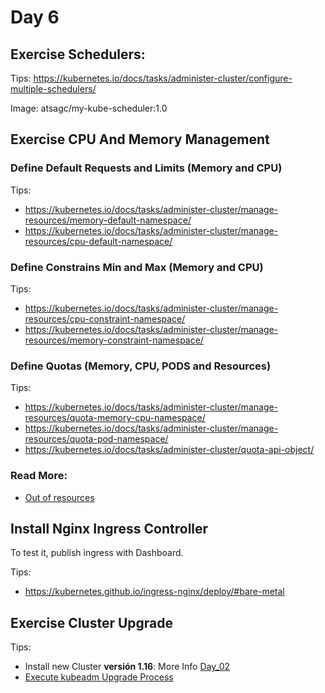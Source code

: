 # Day 6

## Exercise Schedulers:

Tips: https://kubernetes.io/docs/tasks/administer-cluster/configure-multiple-schedulers/

Image: atsagc/my-kube-scheduler:1.0

## Exercise CPU And Memory Management 

### Define Default Requests and Limits (Memory and CPU)

Tips:
* https://kubernetes.io/docs/tasks/administer-cluster/manage-resources/memory-default-namespace/
* https://kubernetes.io/docs/tasks/administer-cluster/manage-resources/cpu-default-namespace/

### Define Constrains Min and Max (Memory and CPU)

Tips:
* https://kubernetes.io/docs/tasks/administer-cluster/manage-resources/cpu-constraint-namespace/
* https://kubernetes.io/docs/tasks/administer-cluster/manage-resources/memory-constraint-namespace/

### Define Quotas (Memory, CPU, PODS and Resources)

Tips:
* https://kubernetes.io/docs/tasks/administer-cluster/manage-resources/quota-memory-cpu-namespace/
* https://kubernetes.io/docs/tasks/administer-cluster/manage-resources/quota-pod-namespace/
* https://kubernetes.io/docs/tasks/administer-cluster/quota-api-object/



### Read More:

* [Out of resources](https://kubernetes.io/docs/tasks/administer-cluster/out-of-resource/)


## Install Nginx Ingress Controller

To test it, publish ingress with Dashboard.

Tips:
* https://kubernetes.github.io/ingress-nginx/deploy/#bare-metal

## Exercise Cluster Upgrade

Tips: 
* Install new Cluster **versión 1.16**: More Info [Day_02](Day_02.md)
* [Execute kubeadm Upgrade Process](https://kubernetes.io/docs/tasks/administer-cluster/kubeadm/kubeadm-upgrade/)



